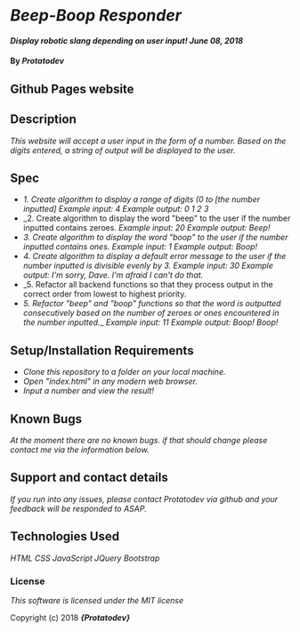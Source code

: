 # _Beep-Boop Responder_

#### _Display robotic slang depending on user input! June 08, 2018_

#### By _**Protatodev**_

## Github Pages website


## Description

_This website will accept a user input in the form of a number. Based on the digits entered, a string of output will be displayed to the user._

## Spec
* _1. Create algorithm to display a range of digits (0 to [the number inputted]_
 _Example input: 4_
 _Example output: 0 1 2 3_
* _2. Create algorithm to display the word "beep" to the user if the number inputted contains zeroes.
_Example input: 20_
_Example output: Beep!_
* _3. Create algorithm to display the word "boop" to the user if the number inputted contains ones._
_Example input: 1_
_Example output: Boop!_
* _4. Create algorithm to display a default error message to the user if the number inputted is divisible evenly by 3._
_Example input: 30_
_Example output: I'm sorry, Dave. I'm afraid I can't do that._
* _5. Refactor all backend functions so that they process output in the correct order from lowest to highest priority.
* _5. Refactor "beep" and "boop" functions so that the word is outputted consecutively based on the number of zeroes or ones encountered in the number inputted.__
_Example input: 11_
_Example output: Boop! Boop!_

## Setup/Installation Requirements

* _Clone this repository to a folder on your local machine._
* _Open "index.html" in any modern web browser._
* _Input a number and view the result!_

## Known Bugs

_At the moment there are no known bugs. if that should change please contact me via the information below._

## Support and contact details

_If you run into any issues, please contact Protatodev via github and your feedback will be responded to ASAP._

## Technologies Used

_HTML_
_CSS_
_JavaScript_
_JQuery_
_Bootstrap_

### License

*This software is licensed under the MIT license*

Copyright (c) 2018 **_{Protatodev}_**
